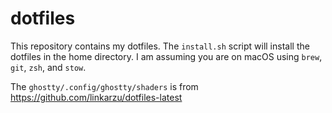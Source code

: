 # dotfiles

This repository contains my dotfiles. The `install.sh` script will install the dotfiles in the home directory. I am assuming you are on macOS using `brew`, `git`, `zsh`, and `stow`.

The `ghostty/.config/ghostty/shaders` is from https://github.com/linkarzu/dotfiles-latest
